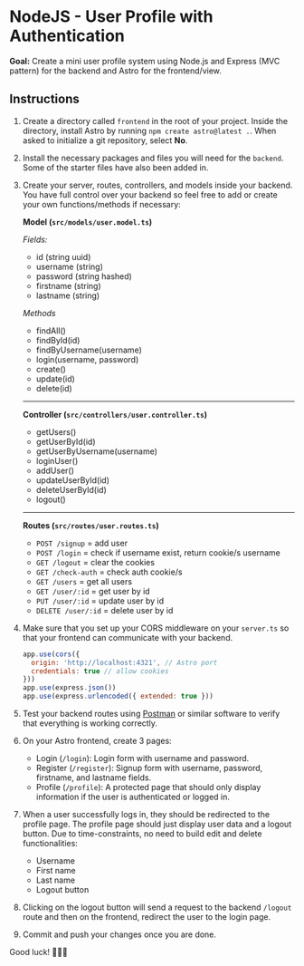 # NodeJS - User Profile with Authentication

**Goal:** Create a mini user profile system using Node.js and Express (MVC pattern) for the backend and Astro for the frontend/view.

## Instructions

1. Create a directory called `frontend` in the root of your project. Inside the directory, install Astro by running `npm create astro@latest .`. When asked to initialize a git repository, select **No**.
2. Install the necessary packages and files you will need for the `backend`. Some of the starter files have also been added in.
3. Create your server, routes, controllers, and models inside your backend. You have full control over your backend so feel free to add or create your own functions/methods if necessary:
  
    **Model (`src/models/user.model.ts`)**

    *Fields:*
    - id (string uuid)
    - username (string)
    - password (string hashed)
    - firstname (string)
    - lastname (string)

    *Methods*
    - findAll()
    - findById(id)
    - findByUsername(username)
    - login(username, password)
    - create()
    - update(id)
    - delete(id)

    ---

    **Controller (`src/controllers/user.controller.ts`)**
    - getUsers()
    - getUserById(id)
    - getUserByUsername(username)
    - loginUser()
    - addUser()
    - updateUserById(id)
    - deleteUserById(id)
    - logout()

    ---

    **Routes (`src/routes/user.routes.ts`)**
    - `POST /signup` = add user
    - `POST /login` = check if username exist, return cookie/s username
    - `GET /logout` = clear the cookies
    - `GET /check-auth` = check auth cookie/s
    - `GET /users` = get all users
    - `GET /user/:id` = get user by id
    - `PUT /user/:id` = update user by id
    - `DELETE /user/:id` = delete user by id

4. Make sure that you set up your CORS middleware on your `server.ts` so that your frontend can communicate with your backend.

    ```js
    app.use(cors({
      origin: 'http://localhost:4321', // Astro port
      credentials: true // allow cookies
    }))
    app.use(express.json())
    app.use(express.urlencoded({ extended: true }))
    ```

5. Test your backend routes using [Postman](https://www.postman.com/) or similar software to verify that everything is working correctly.
6. On your Astro frontend, create 3 pages:
    - Login (`/login`): Login form with username and password.
    - Register (`/register`): Signup form with username, password, firstname, and lastname fields.
    - Profile (`/profile`): A protected page that should only display information if the user is authenticated or logged in.
7. When a user successfully logs in, they should be redirected to the profile page. The profile page should just display user data and a logout button. Due to time-constraints, no need to build edit and delete functionalities:
    - Username
    - First name
    - Last name
    - Logout button
8. Clicking on the logout button will send a request to the backend `/logout` route and then on the frontend, redirect the user to the login page.
9. Commit and push your changes once you are done.

Good luck! 🎉🎉🎉
